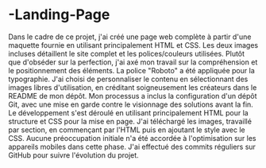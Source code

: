 # -Landing-Page

Dans le cadre de ce projet, j'ai créé une page web complète à partir d'une maquette fournie en utilisant principalement HTML et CSS. Les deux images incluses détaillent le site complet et les polices/couleurs utilisées. Plutôt que d'obséder sur la perfection, j'ai axé mon travail sur la compréhension et le positionnement des éléments. La police "Roboto" a été appliquée pour la typographie. J'ai choisi de personnaliser le contenu en sélectionnant des images libres d'utilisation, en créditant soigneusement les créateurs dans le README de mon dépôt. Mon processus a inclus la configuration d'un dépôt Git, avec une mise en garde contre le visionnage des solutions avant la fin. Le développement s'est déroulé en utilisant principalement HTML pour la structure et CSS pour la mise en page. J'ai téléchargé les images, travaillé par section, en commençant par l'HTML puis en ajoutant le style avec le CSS. Aucune préoccupation initiale n'a été accordée à l'optimisation sur les appareils mobiles dans cette phase. J'ai effectué des commits réguliers sur GitHub pour suivre l'évolution du projet.